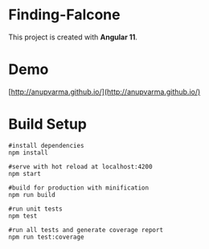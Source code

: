 # Finding-Falcone
This project is created with **Angular 11**. 

# Demo
[http://anupvarma.github.io/](http://anupvarma.github.io/)

# Build Setup

    #install dependencies
    npm install
    
    #serve with hot reload at localhost:4200
    npm start
    
    #build for production with minification
    npm run build
    
    #run unit tests
    npm test
    
    #run all tests and generate coverage report
    npm run test:coverage